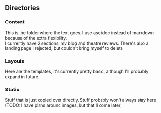 ## Directories
### Content
This is the folder where the text goes. I use asciidoc instead of markdown because of the extra flexibility.  
I currently have 2 sections, my blog and theatre reviews. There's also a landing page I rejected, but couldn't bring myself to delete  

### Layouts
Here are the templates, it's currently pretty basic, although I'll probably expand in future.

### Static
Stuff that is just copied over directly. Stuff probably won't always stay here (TODO: I have plans around images, but that'll come later)
